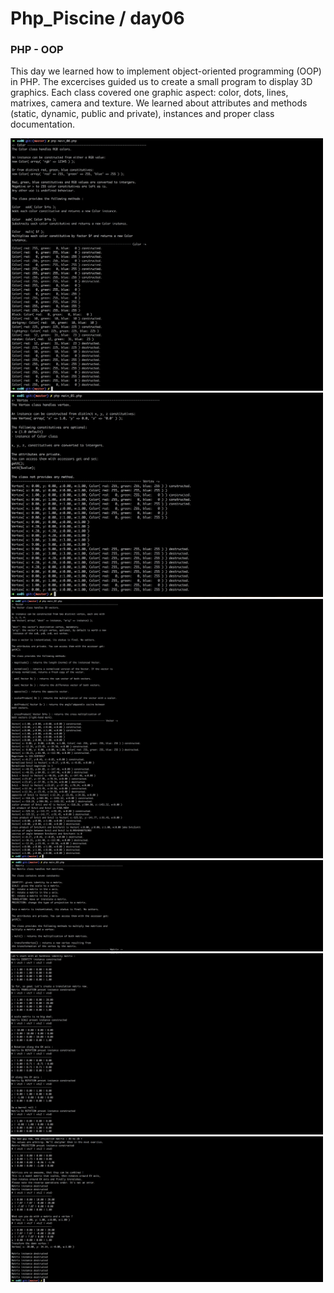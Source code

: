 # Php_Piscine / day06

### PHP - OOP

This day we learned how to implement object-oriented programming (OOP) in PHP. The excercises guided us to create a small program to display 3D graphics. Each class covered one graphic aspect: color, dots, lines, matrixes, camera and texture. We learned about attributes and methods (static, dynamic, public and private), instances and proper class documentation.

<img src="../resources/images/color.png" width="500">
<img src="../resources/images/vertex.png" width="500">
<img src="../resources/images/vector.png" width="500">
<img src="../resources/images/matrix_1.png" width="500">
<img src="../resources/images/matrix_2.png" width="500">
<img src="../resources/images/matrix_3.png" width="500">
